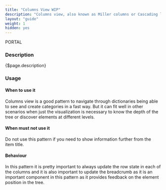 ```yaml
---
title: "Columns View WIP"
description: "Columns view, also known as Miller columns or Cascading list, is a visualization type that allows to move faster in a tree view seeing several depth levels at same time."
layout: "guide"
weight: 1
hidden: yes
---
```

<span class="label label-info">PORTAL</span>

### Description

{$page.description}

### Usage

#### When to use it

Columns view is a good pattern to navigate through dictionaries being able to see and create categories in a fast way. But it can fit well in other scenarios when just the visualization is necessary to know the depth of the tree or discover elements at different levels.

#### When must not use it

Do not use this pattern if you need to show information further from the item title.

#### Behaviour

In this pattern it is pretty important to always update the row state in each of the columns and it is also important to update the breadcrumb as it is an important component in this pattern as it provides feedback on the element position in the tree.

